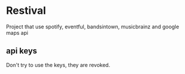 # Restival
Project that use spotify, eventful, bandsintown, musicbrainz and google maps api

## api keys
Don't try to use the keys, they are revoked.
